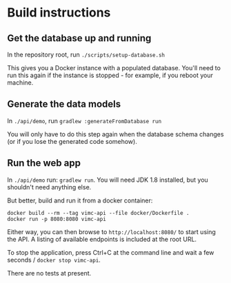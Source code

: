 # Build instructions
## Get the database up and running
In the repository root, run `./scripts/setup-database.sh`

This gives you a Docker instance with a populated database. You'll need to run this again if the instance is stopped - for example, if you reboot your machine.

## Generate the data models
In `./api/demo`, run `gradlew :generateFromDatabase run`

You will only have to do this step again when the database schema changes (or if you lose the generated code somehow).

## Run the web app
In `./api/demo` run: `gradlew run`. You will need JDK 1.8 installed, but you shouldn't need anything else.

But better, build and run it from a docker container:

```
docker build --rm --tag vimc-api --file docker/Dockerfile .
docker run -p 8080:8080 vimc-api
```

Either way, you can then browse to `http://localhost:8080/` to start using the API. A listing of available endpoints is included at the root URL.

To stop the application, press Ctrl+C at the command line and wait a few seconds / `docker stop vimc-api`.

There are no tests at present.
